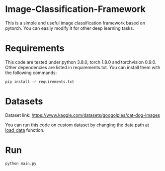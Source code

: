 # Image-Classification-Framework
This is a simple and useful image classification framework based on pytorch. You can easily modify it for other deep learning tasks.

# Requirements
This code are tested under python 3.8.0, torch 1.8.0 and torchvision 0.9.0.
Other dependencies are listed in requirements.txt. You can install them with the following commands:

    pip install -r requirements.txt


# Datasets
Dataset link: https://www.kaggle.com/datasets/googolples/cat-dog-images

You can run this code on custom dataset by changing the data path at [load_data](https://github.com/Tony3232/Image-Classification-Framework/blob/main/utils.py#:~:text=def-,load_data,-()%3A) function.


# Run

    python main.py

